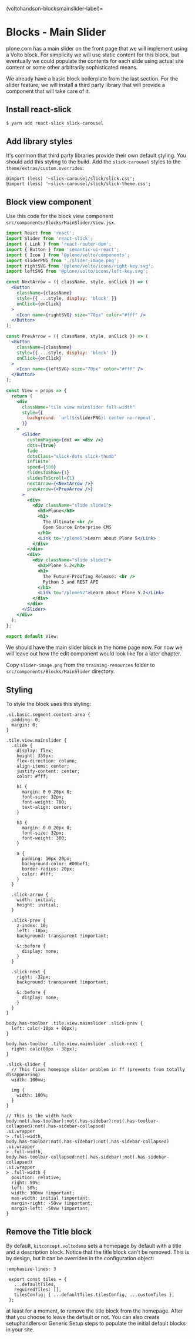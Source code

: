 (voltohandson-blocksmainslider-label)=

# Blocks - Main Slider

plone.com has a main slider on the front page that we will implement using a Volto block.
For simplicity we will use static content for this block, but eventually we could populate the contents for each slide using actual site content or some other arbitrarily sophisticated means.

We already have a basic block boilerplate from the last section.
For the slider feature, we will install a third party library that will provide a component that will take care of it.

## Install react-slick

```bash
$ yarn add react-slick slick-carousel
```

## Add library styles

It's common that third party libraries provide their own default styling.
You should add this styling to the build.
Add the `slick-carousel` styles to the `theme/extras/custom.overrides`:

```less
@import (less) '~slick-carousel/slick/slick.css';
@import (less) '~slick-carousel/slick/slick-theme.css';
```

## Block view component

Use this code for the block view component `src/components/Blocks/MainSlider/View.jsx`.

```jsx
import React from 'react';
import Slider from 'react-slick';
import { Link } from 'react-router-dom';
import { Button } from 'semantic-ui-react';
import { Icon } from '@plone/volto/components';
import sliderPNG from './slider-image.png';
import rightSVG from '@plone/volto/icons/right-key.svg';
import leftSVG from '@plone/volto/icons/left-key.svg';

const NextArrow = ({ className, style, onClick }) => (
  <Button
    className={className}
    style={{ ...style, display: 'block' }}
    onClick={onClick}
  >
    <Icon name={rightSVG} size="70px" color="#fff" />
  </Button>
);

const PrevArrow = ({ className, style, onClick }) => (
  <Button
    className={className}
    style={{ ...style, display: 'block' }}
    onClick={onClick}
  >
    <Icon name={leftSVG} size="70px" color="#fff" />
  </Button>
);

const View = props => {
  return (
    <div
      className="tile view mainslider full-width"
      style={{
        background: `url(${sliderPNG}) center no-repeat`,
      }}
    >
      <Slider
        customPaging={dot => <div />}
        dots={true}
        fade
        dotsClass="slick-dots slick-thumb"
        infinite
        speed={500}
        slidesToShow={1}
        slidesToScroll={1}
        nextArrow={<NextArrow />}
        prevArrow={<PrevArrow />}
      >
        <div>
          <div className="slide slide1">
            <h3>Plone</h3>
            <h1>
              The Ultimate <br />
              Open Source Enterprise CMS
            </h1>
            <Link to="/plone5">Learn about Plone 5</Link>
          </div>
        </div>
        <div>
          <div className="slide slide1">
            <h3>Plone 5.2</h3>
            <h1>
              The Future-Proofing Release: <br />
              Python 3 and REST API
            </h1>
            <Link to="/plone52">Learn about Plone 5.2</Link>
          </div>
        </div>
      </Slider>
    </div>
  );
};

export default View;
```

We should have the main slider block in the home page now.
For now we will leave out how the edit component would look like for a later chapter.

Copy `slider-image.png` from the `training-resources` folder to `src/components/Blocks/MainSlider` directory.

## Styling

To style the block uses this styling:

```less
.ui.basic.segment.content-area {
  padding: 0;
  margin: 0;
}

.tile.view.mainslider {
  .slide {
    display: flex;
    height: 339px;
    flex-direction: column;
    align-items: center;
    justify-content: center;
    color: #fff;

    h1 {
      margin: 0 0 20px 0;
      font-size: 32px;
      font-weight: 700;
      text-align: center;
    }

    h3 {
      margin: 0 0 20px 0;
      font-size: 32px;
      font-weight: 300;
    }

    a {
      padding: 10px 20px;
      background-color: #00bef1;
      border-radius: 20px;
      color: #fff;
    }
  }

  .slick-arrow {
    width: initial;
    height: initial;
  }

  .slick-prev {
    z-index: 10;
    left: -18px;
    background: transparent !important;

    &::before {
      display: none;
    }
  }

  .slick-next {
    right: -32px;
    background: transparent !important;

    &::before {
      display: none;
    }
  }
}

body.has-toolbar .tile.view.mainslider .slick-prev {
  left: calc(-18px + 80px);
}

body.has-toolbar .tile.view.mainslider .slick-next {
  right: calc(80px - 38px);
}

.slick-slider {
  // This fixes homepage slider problem in ff (prevents from totally disappearing)
  width: 100vw;

  img {
    width: 100%;
  }
}

// This is the width hack
body:not(.has-toolbar):not(.has-sidebar):not(.has-toolbar-collapsed):not(.has-sidebar-collapsed)
.ui.wrapper
> .full-width,
body.has-toolbar:not(.has-sidebar):not(.has-sidebar-collapsed)
.ui.wrapper
> .full-width,
body.has-toolbar-collapsed:not(.has-sidebar):not(.has-sidebar-collapsed)
.ui.wrapper
> .full-width {
  position: relative;
  right: 50%;
  left: 50%;
  width: 100vw !important;
  max-width: initial !important;
  margin-right: -50vw !important;
  margin-left: -50vw !important;
}
```

## Remove the Title block

By default, `kitconcept.voltodemo` sets a homepage by default with a title and a description block.
Notice that the title block can't be removed.
This is by design, but it can be overriden in the configuration object:

```{code-block} js
:emphasize-lines: 3

 export const tiles = {
   ...defaultTiles,
   requiredTiles: [],
   tilesConfig: { ...defaultTiles.tilesConfig, ...customTiles },
 };
```

at least for a moment, to remove the title block from the homepage.
After that you choose to leave the default or not.
You can also create setuphandlers or Generic Setup steps to populate the initial default blocks in your site.

